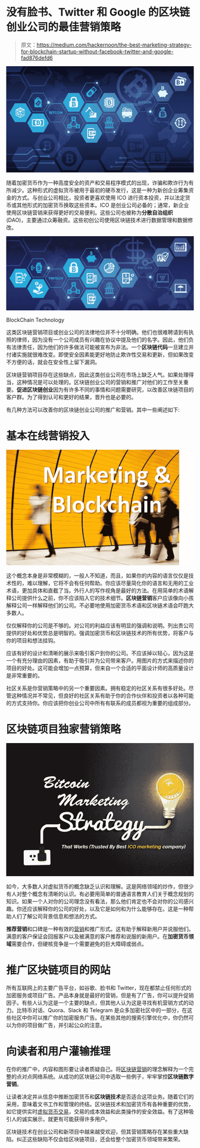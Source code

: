 # 没有脸书、Twitter 和 Google 的区块链创业公司的最佳营销策略

> 原文：<https://medium.com/hackernoon/the-best-marketing-strategy-for-blockchain-startup-without-facebook-twitter-and-google-fad876defd6>

![](img/b6e01b0902c9d3d2e51b966ae75e074c.png)

随着加密货币作为一种高度安全的资产和交易程序模式的出现，诈骗和欺诈行为有所减少。这种形式的虚拟货币被用于最初的硬币发行，这是一种为新创企业筹集资金的方式。与创业公司相比，投资者更喜欢使用 ICO 进行资本投资，并以法定货币或其他形式的加密货币换取这些资本。ICO 是创业公司必备的；通常，新企业使用区块链营销来获得更好的交易便利。这些公司也被称为**分散自治组织** (DAO)，主要通过众筹融资。这些初创公司使用区块链技术进行数据管理和数据修改。

![](img/b54246e050058596645103935b6097f2.png)

BlockChain Technology

这类区块链营销项目或创业公司的法律地位并不十分明确。他们也很难聘请到有执照的律师，因为没有一个公司成员有兴趣在协议中提及他们的名字。因此，他们负有法律责任，因为他们的许多做法可能被宣布为非法。一个**区块链代码**一旦建立并付诸实施就很难改变。即使安全因素能更好地防止欺诈性交易和更新，但如果改变不方便的话，就会在安全性上留下漏洞。

区块链营销项目存在这些缺点，因此这类创业公司在市场上缺乏人气。如果处理得当，这种情况是可以处理的。区块链创业公司的营销和推广对他们的工作至关重要。**促进区块链创业**因为有许多不同的事情和问题需要研究，以改善区块链项目的客户群。为了得到认可和更好的结果，晋升也是必要的。

有几种方法可以改善你的区块链创业公司的推广和营销。其中一些阐述如下:

# 基本在线营销投入

![](img/068c868ae00ecc8fc7e40f7c80773de9.png)

这个概念本身是非常模糊的，一般人不知道，而且，如果你的内容的语言仅仅是技术性的，难以理解，它将不会有任何帮助。你应该尽量简化你的语言和无用的工业术语，更加具体和直截了当。外行人的写作视角是最好的方法。在用简单的术语解释公司提供什么之前，你不应该陷入它的技术细节。**区块链营销**客户应该像向小孩解释公司一样解释他们的公司。不必要地使用加密货币术语和区块链术语会吓跑大多数人。

仅仅解释你的公司是不够的。对公司的利益应该有明显的强调和说明。列出贵公司提供的好处和优势总是明智的。强调加密货币和区块链技术的所有优势，将客户与你的项目和想法挂钩。

应该有好的设计和清晰的展示来吸引客户到你的公司。不应该掉以轻心，因为这是一个有充分理由的因素，有助于吸引并为公司带来客户。用图片的方式来描述你的项目的好处。这可能会增加一点预算，但来自一个合适的平面设计师的高质量设计是非常重要的。

社区关系是你营销策略中的另一个重要因素。拥有稳定的社区关系有很多好处。尽管这种情况并不常见，但良好的社区关系有助于你的合作伙伴和投资者以各种可能的方式支持你。你应该把你创业公司中所有有联系的成员都视为重要的组成部分。

# 区块链项目独家营销策略

![](img/e36b702525ad4611c8f0917b227424f3.png)

如今，大多数人对虚拟货币的概念缺乏认识和理解。这是网络领域的炒作，但很少有人对整个概念有清晰的认识。有必要用简单的普通语言教育人们关于概念规划的知识。如果一个人对你的公司理念没有看法，那么他们肯定也不会对你的公司感兴趣。你还应该解释你的公司的好处，以及它是如何和为什么能够存在。这是一种帮助人们了解公司背景信息和想法的方式。

**推荐营销**和口碑是一种有效的[营销](https://hackernoon.com/decentralization-and-marketing-ad615a8d75db)和推广形式。这有助于解释新用户并说服他们。满意的客户保证会回报客户以及被满意的客户推荐和说服的新用户。在**加密货币领域**需要合作，但硬核竞争是一个需要避免的巨大障碍或弱点。

# 推广区块链项目的网站

所有互联网上的主要广告平台，如谷歌、脸书和 Twitter，现在都禁止任何形式的加密服务或项目广告。产品本身就是最好的营销，但是有了广告，你可以提升促销因子。有些人认为这是一个主要的缺点，但其他人认为这是寻找有机营销方式的动力。比特币对话、Quora、Slack 和 Telegram 是众多加密社区中的一部分，在这些社区中你可以推广你的加密服务广告。在某些其他的搜索引擎优化中，你仍然可以为你的项目做广告，并引起公众的注意。

# 向读者和用户灌输推理

在你的推广中，内容和图形要让读者质疑自己。将[区块链营销](http://myonlinemarketer.co.uk/services/cryptocurrency-and-blockchain-marketing/)的理念解释为一个完整的点对点网络系统。从成功的区块链公司中选取一些例子，牢牢掌控**区块链数字营销**。

让读者决定并从信息中推断加密货币和**区块链技术**是否适合这项业务。随着它们的采用，意味着文书工作和管理的终结。区块链技术和加密货币有各种重要的优势，如它提供实时[虚拟货币交易](https://hackernoon.com/which-crypto-exchange-should-you-use-60235b40bd77)，交易的成本效益和此类操作的安全效益。有了这种吸引人的诚实展示，就更有可能获得许多用户。

区块链技术在创业公司和新项目中越来越受欢迎，但其营销策略存在某些重大缺陷。纠正这些缺陷不仅会给区块链项目，还会给整个加密货币领域带来繁荣。